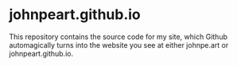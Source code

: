 # johnpeart.github.io
This repository contains the source code for my site, which Github automagically turns into the website you see at either johnpe.art or johnpeart.github.io.
